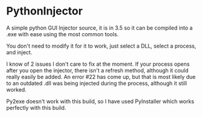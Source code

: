 # PythonInjector
A simple python GUI Injector source, it is in 3.5 so it can be compiled into a .exe with ease using the most common tools.

You don't need to modify it for it to work, just select a DLL, select a process, and inject.

I know of 2 issues I don't care to fix at the moment.  If your process opens after you open the injector, there isn't a refresh method, although it could really easily be added.
An error #22 has come up, but that is most likely due to an outdated .dll was being injected during the process, although it still worked.

Py2exe doesn't work with this build, so I have used PyInstaller which works perfectly with this build.
